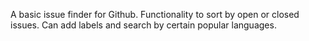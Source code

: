 A basic issue finder for Github.  Functionality to sort by open or closed issues.  Can add labels and search by certain popular languages.